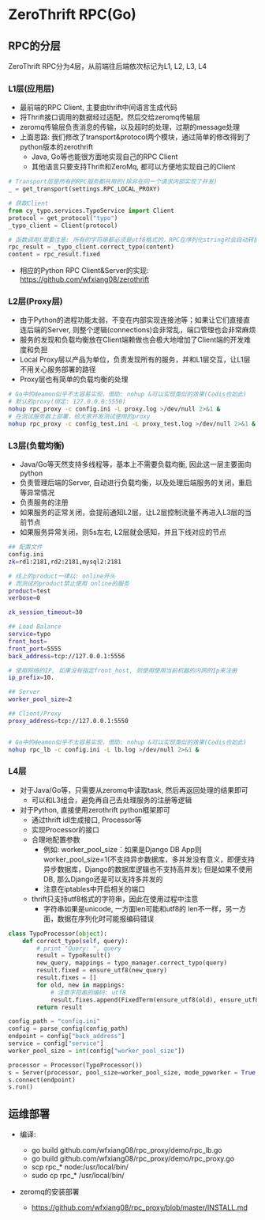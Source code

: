 # ZeroThrift RPC(Go)
## RPC的分层
ZeroThrift RPC分为4层，从前端往后端依次标记为L1, L2, L3, L4
### L1层(应用层)
* 最前端的RPC Client, 主要由thrift中间语言生成代码
* 将Thrift接口调用的数据经过适配，然后交给zeromq传输层
* zeromq传输层负责消息的传输，以及超时的处理，过期的message处理
* 上面思路: 我们修改了transport&protocol两个模块，通过简单的修改得到了python版本的zerothrift
	* Java, Go等也能很方面地实现自己的RPC Client
	* 其他语言只要支持Thrift和ZeroMq, 都可以方便地实现自己的Client

```python
# Transport层是所有的RPC服务都共用的(除非在同一个请求内部实现了并发)
_ = get_transport(settings.RPC_LOCAL_PROXY)

# 获取Client
from cy_typo.services.TypoService import Client
protocol = get_protocol("typo")
_typo_client = Client(protocol)

# 函数调用(需要注意: 所有的字符串都必须是utf8格式的，RPC在序列化string时会自动转换成为utf8)
rpc_result = _typo_client.correct_typo(content)
content = rpc_result.fixed
```
* 相应的Python RPC Client&Server的实现: https://github.com/wfxiang08/zerothrift

### L2层(Proxy层)
* 由于Python的进程功能太弱，不变在内部实现连接池等；如果让它们直接直连后端的Server, 则整个逻辑(connections)会非常乱，端口管理也会非常麻烦
* 服务的发现和负载均衡放在Client端赖做也会极大地增加了Client端的开发难度和负担
* Local Proxy层以产品为单位，负责发现所有的服务，并和L1层交互，让L1层不用关心服务部署的路径
* Proxy层也有简单的负载均衡的处理

```bash
# Go中的deamon似乎不太容易实现，借助: nohup &可以实现类似的效果(Codis也如此)
# 默认的proxy(绑定: 127.0.0.0:5550)
nohup rpc_proxy -c config.ini -L proxy.log >/dev/null 2>&1 &
# 在测试服务器上部署，给大家开发测试使用的proxy
nohup rpc_proxy -c config_test.ini -L proxy_test.log >/dev/null 2>&1 &
```

### L3层(负载均衡)
* Java/Go等天然支持多线程等，基本上不需要负载均衡, 因此这一层主要面向python
* 负责管理后端的Server, 自动进行负载均衡，以及处理后端服务的关闭，重启等异常情况
* 负责服务的注册
* 如果服务的正常关闭，会提前通知L2层，让L2层控制流量不再进入L3层的当前节点
* 如果服务异常关闭，则5s左右, L2层就会感知，并且下线对应的节点

```bash
## 配置文件
config.ini
zk=rd1:2181,rd2:2181,mysql2:2181

# 线上的product一律以: online开头
# 而测试的product禁止使用 online的服务
product=test
verbose=0

zk_session_timeout=30

## Load Balance
service=typo
front_host=
front_port=5555
back_address=tcp://127.0.0.1:5556

# 使用网络的IP, 如果没有指定front_host, 则使用使用当前机器的内网的Ip来注册
ip_prefix=10.

## Server
worker_pool_size=2

## Client/Proxy
proxy_address=tcp://127.0.0.1:5550


# Go中的deamon似乎不太容易实现，借助: nohup &可以实现类似的效果(Codis也如此)
nohup rpc_lb -c config.ini -L lb.log >/dev/null 2>&1 &
```

### L4层
* 对于Java/Go等，只需要从zeromq中读取task, 然后再返回处理的结果即可
	* 可以和L3组合，避免再自己去处理服务的注册等逻辑
* 对于Python, 直接使用zerothrift python框架即可
	* 通过thrift idl生成接口, Processor等
	* 实现Processor的接口
	* 合理地配置参数
		* 例如: worker_pool_size：如果是Django DB App则worker_pool_size=1(不支持异步数据库，多并发没有意义，即便支持异步数据库，Django的数据库逻辑也不支持高并发); 但是如果不使用DB, 那么Django还是可以支持多并发的
		* 注意在iptables中开启相关的端口
    * thrift只支持utf8格式的字符串，因此在使用过程中注意
    	* 字符串如果是unicode, 一方面len可能和utf8的 len不一样，另一方面，数据在序列化时可能报编码错误

```python
class TypoProcessor(object):
    def correct_typo(self, query):
        # print "Query: ", query
        result = TypoResult()
        new_query, mappings = typo_manager.correct_typo(query)
        result.fixed = ensure_utf8(new_query)
        result.fixes = []
        for old, new in mappings:
			# 注意字符串的编码: utf8
            result.fixes.append(FixedTerm(ensure_utf8(old), ensure_utf8(new)))
        return result

config_path = "config.ini"
config = parse_config(config_path)
endpoint = config["back_address"]
service = config["service"]
worker_pool_size = int(config["worker_pool_size"])

processor = Processor(TypoProcessor())
s = Server(processor, pool_size=worker_pool_size, mode_ppworker = True, service=service)
s.connect(endpoint)
s.run()
```

## 运维部署
* 编译:
	* go build github.com/wfxiang08/rpc_proxy/demo/rpc_lb.go
	* go build github.com/wfxiang08/rpc_proxy/demo/rpc_proxy.go
	* scp rpc_* node:/usr/local/bin/
	* sudo cp rpc_* /usr/local/bin/

* zeromq的安装部署
	* https://github.com/wfxiang08/rpc_proxy/blob/master/INSTALL.md
